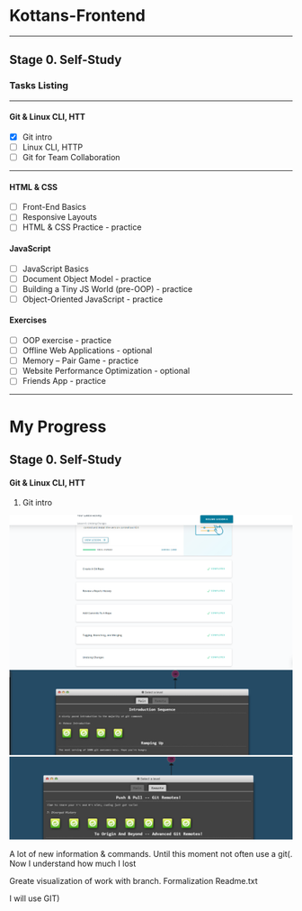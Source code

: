 # Kottans-Frontend
---
## Stage 0. Self-Study

### Tasks Listing
---
#### Git & Linux CLI, HTT
- [x] Git intro
- [ ] Linux CLI, HTTP
- [ ] Git for Team Collaboration
---
#### HTML & CSS
- [ ] Front-End Basics
- [ ] Responsive Layouts
- [ ] HTML & CSS Practice - practice
#### JavaScript
- [ ] JavaScript Basics
- [ ] Document Object Model - practice
- [ ] Building a Tiny JS World (pre-OOP) - practice
- [ ] Object-Oriented JavaScript - practice
#### Exercises
- [ ] OOP exercise - practice
- [ ] Offline Web Applications - optional
- [ ] Memory – Pair Game - practice
- [ ] Website Performance Optimization - optional
- [ ] Friends App - practice
---

# My Progress
## Stage 0. Self-Study

#### Git & Linux CLI, HTT
1. Git intro

![git-comleted](images/1.1-git-intro.png)
![git-comleted](images/1.2-git-intro.png)
![git-comleted](images/1.3-git-intro.png)

A lot of new information & commands. Until this moment not often use a git(. Now I understand how much I lost

Greate visualization of work with branch. Formalization Readme.txt

I will use GIT)